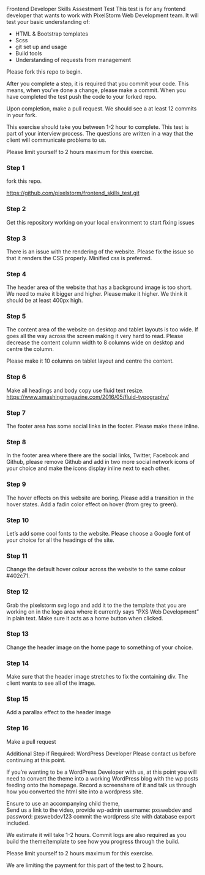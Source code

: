 Frontend Developer Skills Assestment Test
This test is for any frontend developer that wants to work with PixelStorm Web Development team. It will test your basic understanding of:

* HTML & Bootstrap templates
* Scss
* git set up and usage
* Build tools
* Understanding of requests from management

Please fork this repo to begin.

After you complete a step, it is required that you commit your code. This means, when you’ve done a change, please make a commit. When you have completed the test push the code to your forked repo.

Upon completion, make a pull request. We should see a at least 12 commits in your fork.

This exercise should take you between 1-2 hour to complete. This test is part of your interview process. The questions are written in a way that the client will communicate problems to us.

Please limit yourself to 2 hours maximum for this exercise.

### Step 1
fork this repo.

https://github.com/pixelstorm/frontend_skills_test.git

### Step 2
Get this repository working on your local environment to start fixing issues

### Step 3
There is an issue with the rendering of the website. Please fix the issue so that it renders the CSS properly. Minified css is preferred.

### Step 4
The header area of the website that has a background image is too short. We need to make it bigger and higher. Please make it higher. We think it should be at least 400px high.

### Step 5
The content area of the website on desktop and tablet layouts is too wide. If goes all the way across the screen making it very hard to read. Please decrease the content column width to 8 columns wide on desktop and centre the column.

Please make it 10 columns on tablet layout and centre the content.


### Step 6
Make all headings and body copy use fluid text resize.
https://www.smashingmagazine.com/2016/05/fluid-typography/

### Step 7
The footer area has some social links in the footer. Please make these inline.

### Step 8
In the footer area where there are the social links, Twitter, Facebook and Github, please remove Github and add in two more social network icons of your choice and make the icons display inline next to each other.

### Step 9
The hover effects on this website are boring. Please add a transition in the hover states. Add a fadin color effect on hover (from grey to green).

### Step 10
Let’s add some cool fonts to the website. Please choose a Google font of your choice for all the headings of the site.

### Step 11
Change the default hover colour across the website to the same colour #402c71.

### Step 12
Grab the pixelstorm svg logo and add it to the the template that you are working on in the logo area where it currently says “PXS Web Development” in plain text. Make sure it acts as a home button when clicked.

### Step 13
Change the header image on the home page to something of your choice.

### Step 14
Make sure that the header image stretches to fix the containing div. The client wants to see all of the image.

### Step 15
Add a parallax effect to the header image

### Step 16 
Make a pull request

Additional Step if Required: WordPress Developer
Please contact us before continuing at this point.

If you’re wanting to be a WordPress Developer with us, at this point you will need to convert the theme into a working WordPress blog with the wp posts feeding onto the homepage. Record a screenshare of it and talk us through how you converted the html site into a wordpress site. 

Ensure to use an accompanying child theme,  
Send us a link to the video, 
provide wp-admin username: pxswebdev and password: pxswebdev123
commit the wordpress site with database export included.

We estimate it will take 1-2 hours. Commit logs are also required as you build the theme/template to see how you progress through the build.

Please limit yourself to 2 hours maximum for this exercise.

We are limiting the payment for this part of the test to 2 hours.
